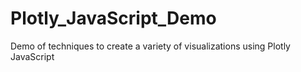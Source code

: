 # Plotly_JavaScript_Demo
Demo of techniques to create a variety of visualizations using Plotly JavaScript
